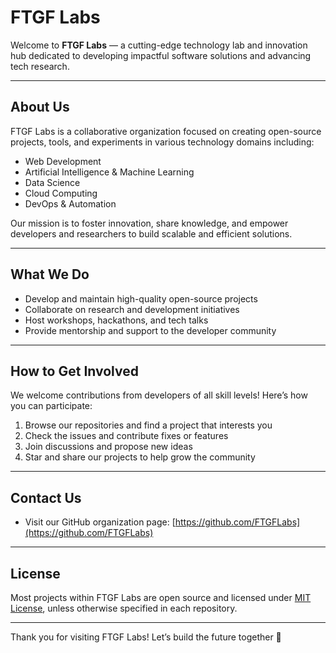 # FTGF Labs

Welcome to **FTGF Labs** — a cutting-edge technology lab and innovation hub dedicated to developing impactful software solutions and advancing tech research.

---

## About Us

FTGF Labs is a collaborative organization focused on creating open-source projects, tools, and experiments in various technology domains including:

- Web Development  
- Artificial Intelligence & Machine Learning  
- Data Science  
- Cloud Computing  
- DevOps & Automation  

Our mission is to foster innovation, share knowledge, and empower developers and researchers to build scalable and efficient solutions.

---

## What We Do

- Develop and maintain high-quality open-source projects  
- Collaborate on research and development initiatives  
- Host workshops, hackathons, and tech talks  
- Provide mentorship and support to the developer community  

---

## How to Get Involved

We welcome contributions from developers of all skill levels! Here’s how you can participate:

1. Browse our repositories and find a project that interests you  
2. Check the issues and contribute fixes or features  
3. Join discussions and propose new ideas  
4. Star and share our projects to help grow the community  

---

## Contact Us

- Visit our GitHub organization page: [https://github.com/FTGFLabs](https://github.com/FTGFLabs)  

---

## License

Most projects within FTGF Labs are open source and licensed under [MIT License](https://opensource.org/licenses/MIT), unless otherwise specified in each repository.

---

Thank you for visiting FTGF Labs! Let’s build the future together 🚀
